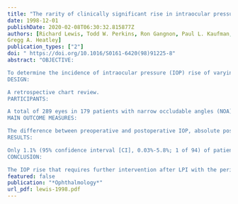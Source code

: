 ```yaml
---
title: "The rarity of clinically significant rise in intraocular pressure after laser peripheral iridotomy with apraclonidine"
date: 1998-12-01
publishDate: 2020-02-08T06:30:32.815877Z
authors: [Richard Lewis, Todd W. Perkins, Ron Gangnon, Paul L. Kaufman,
Gregg A. Heatley]
publication_types: ["2"]
doi: " https://doi.org/10.1016/S0161-6420(98)91225-8"
abstract: "OBJECTIVE:

To determine the incidence of intraocular pressure (IOP) rise of varying degrees after laser peripheral iridotomy (LPI) in patients with and without glaucoma treated perioperatively with pilocarpine and apraclonidine.
DESIGN:

A retrospective chart review.
PARTICIPANTS:

A total of 289 eyes in 179 patients with narrow occludable angles (NOA) (N = 148), open-angle glaucoma or ocular hypertension (OAG) (N = 115), or chronic-angle closure glaucoma (CACG) (N = 26) were reviewed.
MAIN OUTCOME MEASURES:

The difference between preoperative and postoperative IOP, absolute postoperative IOP, and the need for acute IOP-lowering treatment was noted.
RESULTS:

Only 1.1% (95% confidence interval [CI], 0.03%-5.8%; 1 of 94) of patients and 0.7% (95% CI, 0.02%-3.7%; 1 of 148) of eyes with NOA experienced a rise of more than 10 mmHg 1 to 2 hours after LPI. The incidence of postoperative IOP greater than 25 mmHg and acute postoperative IOP-lowering management was 0% (95% CI, 0%-3.8%). Intraocular pressure in 1 of 115 eyes (0.9%, 95% CI, 0.02%-4.7%) with OAG rose more than 10 mmHg, requiring acute treatment. None of the 26 CACG eyes experienced a rise of more than 10 mmHg (95% CI, 0%-13.2%).
CONCLUSION:

The IOP rise that requires further intervention after LPI with the perioperative use of pilocarpine and apraclonidine is very uncommon. In patients with NOA, routine postiridotomy IOP monitoring may not be required."
featured: false
publication: "*Ophthalmology*"
url_pdf: lewis-1998.pdf
---
```


